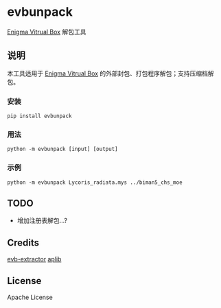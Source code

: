 # evbunpack
[Enigma Vitrual Box](https://enigmaprotector.com/) 解包工具

## 说明
本工具适用于 [Enigma Vitrual Box](https://enigmaprotector.com/) 的外部封包、打包程序解包；支持压缩档解包。

### 安装
	pip install evbunpack
### 用法
	python -m evbunpack [input] [output]

### 示例
	python -m evbunpack Lycoris_radiata.mys ../biman5_chs_moe
	
## TODO
- 增加注册表解包...?

## Credits
[evb-extractor](https://github.com/EVBExtractor/evb-extractor)
[aplib](https://github.com/snemes/aplib)

## License
Apache License